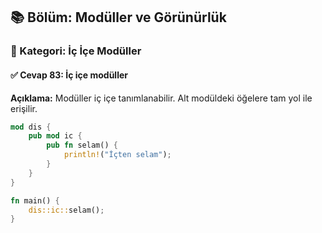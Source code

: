 ## 📚 Bölüm: Modüller ve Görünürlük  
### 🔹 Kategori: İç İçe Modüller  
#### ✅ Cevap 83: İç içe modüller

**Açıklama:**
Modüller iç içe tanımlanabilir. Alt modüldeki öğelere tam yol ile erişilir.

```rust
mod dis {
    pub mod ic {
        pub fn selam() {
            println!("İçten selam");
        }
    }
}

fn main() {
    dis::ic::selam();
}
```
